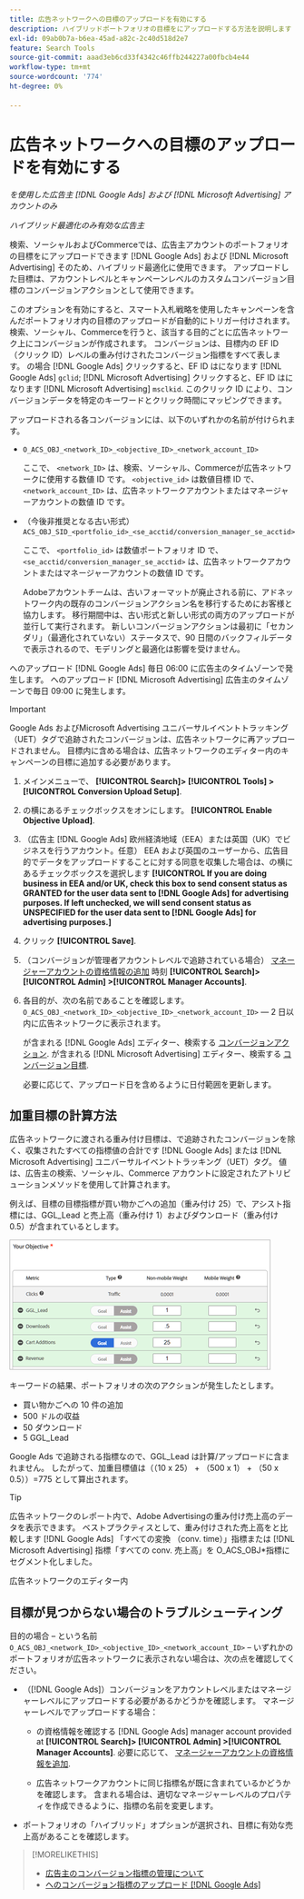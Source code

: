 ```yaml
---
title: 広告ネットワークへの目標のアップロードを有効にする
description: ハイブリッドポートフォリオの目標をにアップロードする方法を説明します [!DNL Google Ads] および [!DNL Microsoft Advertising].
exl-id: 09ab0b7a-b6ea-45ad-a82c-2c40d518d2e7
feature: Search Tools
source-git-commit: aaad3eb6cd33f4342c46ffb244227a00fbcb4e44
workflow-type: tm+mt
source-wordcount: '774'
ht-degree: 0%

---
```


# 広告ネットワークへの目標のアップロードを有効にする

*を使用した広告主 [!DNL Google Ads] および [!DNL Microsoft Advertising] アカウントのみ*

*ハイブリッド最適化のみ有効な広告主*

検索、ソーシャルおよびCommerceでは、広告主アカウントのポートフォリオの目標をにアップロードできます [!DNL Google Ads] および [!DNL Microsoft Advertising] そのため、ハイブリッド最適化に使用できます。 アップロードした目標は、アカウントレベルとキャンペーンレベルのカスタムコンバージョン目標のコンバージョンアクションとして使用できます。

このオプションを有効にすると、スマート入札戦略を使用したキャンペーンを含んだポートフォリオ内の目標のアップロードが自動的にトリガー付けされます。 検索、ソーシャル、Commerceを行うと、該当する目的ごとに広告ネットワーク上にコンバージョンが作成されます。 コンバージョンは、目標内の EF ID （クリック ID）レベルの重み付けされたコンバージョン指標をすべて表します。 の場合 [!DNL Google Ads] クリックすると、EF ID はになります [!DNL Google Ads] `gclid`; [!DNL Microsoft Advertising] クリックすると、EF ID はになります [!DNL Microsoft Advertising] `msclkid`. このクリック ID により、コンバージョンデータを特定のキーワードとクリック時間にマッピングできます。

アップロードされる各コンバージョンには、以下のいずれかの名前が付けられます。

* `O_ACS_OBJ_<network_ID>_<objective_ID>_<network_account_ID>`

  ここで、 `<network_ID>` は、検索、ソーシャル、Commerceが広告ネットワークに使用する数値 ID です。 `<objective_id>` は数値目標 ID で、 `<network_account_ID>` は、広告ネットワークアカウントまたはマネージャーアカウントの数値 ID です。

* （今後非推奨となる古い形式） `ACS_OBJ_SID_<portfolio_id>_<se_acctid/conversion_manager_se_acctid>`

  ここで、 `<portfolio_id>` は数値ポートフォリオ ID で、 `<se_acctid/conversion_manager_se_acctid>` は、広告ネットワークアカウントまたはマネージャーアカウントの数値 ID です。

  Adobeアカウントチームは、古いフォーマットが廃止される前に、アドネットワーク内の既存のコンバージョンアクション名を移行するためにお客様と協力します。 移行期間中は、古い形式と新しい形式の両方のアップロードが並行して実行されます。 新しいコンバージョンアクションは最初に「セカンダリ」（最適化されていない）ステータスで、90 日間のバックフィルデータで表示されるので、モデリングと最適化は影響を受けません。

へのアップロード [!DNL Google Ads] 毎日 06:00 に広告主のタイムゾーンで発生します。 へのアップロード [!DNL Microsoft Advertising] 広告主のタイムゾーンで毎日 09:00 に発生します。

>[!IMPORTANT]
>
>Google Ads およびMicrosoft Advertising ユニバーサルイベントトラッキング（UET）タグで追跡されたコンバージョンは、広告ネットワークに再アップロードされません。 目標内に含める場合は、広告ネットワークのエディター内のキャンペーンの目標に追加する必要があります。

1. メインメニューで、 **[!UICONTROL Search]> [!UICONTROL Tools] >[!UICONTROL Conversion Upload Setup]**.

1. の横にあるチェックボックスをオンにします。 **[!UICONTROL Enable Objective Upload]**.

1. （広告主 [!DNL Google Ads] 欧州経済地域（EEA）または英国（UK）でビジネスを行うアカウント。任意） EEA および英国のユーザーから、広告目的でデータをアップロードすることに対する同意を収集した場合は、の横にあるチェックボックスを選択します **[!UICONTROL If you are doing business in EEA and/or UK, check this box to send consent status as GRANTED for the user data sent to [!DNL Google Ads] for advertising purposes. If left unchecked, we will send consent status as UNSPECIFIED for the user data sent to [!DNL Google Ads] for advertising purposes.]**

1. クリック **[!UICONTROL Save]**.

1. （コンバージョンが管理者アカウントレベルで追跡されている場合） [マネージャーアカウントの資格情報の追加](/help/search-social-commerce/admin/manager-accounts.md) 時刻 **[!UICONTROL Search]> [!UICONTROL Admin] >[!UICONTROL Manager Accounts]**.

1. 各目的が、次の名前であることを確認します。 `O_ACS_OBJ_<network_ID>_<objective_ID>_<network_account_ID>` — 2 日以内に広告ネットワークに表示されます。

   が含まれる [!DNL Google Ads] エディター、検索する [コンバージョンアクション](https://support.google.com/google-ads/answer/11461796). が含まれる [!DNL Microsoft Advertising] エディター、検索する [コンバージョン目標](https://help.ads.microsoft.com/#apex/ads/en/56709).

   必要に応じて、アップロード日を含めるように日付範囲を更新します。

## 加重目標の計算方法

広告ネットワークに渡される重み付け目標は、で追跡されたコンバージョンを除く、収集されたすべての指標値の合計です [!DNL Google Ads] または [!DNL Microsoft Advertising] ユニバーサルイベントトラッキング（UET）タグ。 値は、広告主の検索、ソーシャル、Commerce アカウントに設定されたアトリビューションメソッドを使用して計算されます。

例えば、目標の目標指標が買い物かごへの追加（重み付け 25）で、アシスト指標には、GGL_Lead と売上高（重み付け 1）およびダウンロード（重み付け 0.5）が含まれているとします。

![加重目標の例](/help/search-social-commerce/assets/objective-example.png "加重目標の例")

キーワードの結果、ポートフォリオの次のアクションが発生したとします。

* 買い物かごへの 10 件の追加
* 500 ドルの収益
* 50 ダウンロード
* 5 GGL_Lead

Google Ads で追跡される指標なので、GGL_Lead は計算/アップロードに含まれません。 したがって、加重目標値は（（10 x 25） + （500 x 1） + （50 x 0.5））=775 として算出されます。

>[!TIP]
>
>広告ネットワークのレポート内で、Adobe Advertisingの重み付け売上高のデータを表示できます。 ベストプラクティスとして、重み付けされた売上高をと比較します [!DNL Google Ads] 「すべての変換 （conv. time）」指標または [!DNL Microsoft Advertising] 指標「すべての conv. 売上高」を O_ACS_OBJ*指標にセグメント化しました。<!--clarify -->

広告ネットワークのエディター内

## 目標が見つからない場合のトラブルシューティング

目的の場合 – という名前 `O_ACS_OBJ_<network_ID>_<objective_ID>_<network_account_ID>`  – いずれかのポートフォリオが広告ネットワークに表示されない場合は、次の点を確認してください。

* （[!DNL Google Ads]）コンバージョンをアカウントレベルまたはマネージャーレベルにアップロードする必要があるかどうかを確認します。 マネージャーレベルでアップロードする場合：

   * の資格情報を確認する [!DNL Google Ads] manager account provided at **[!UICONTROL Search]> [!UICONTROL Admin] >[!UICONTROL Manager Accounts]**. 必要に応じて、 [マネージャーアカウントの資格情報を追加](/help/search-social-commerce/admin/manager-accounts.md).

   * 広告ネットワークアカウントに同じ指標名が既に含まれているかどうかを確認します。 含まれる場合は、適切なマネージャーレベルのプロパティを作成できるように、指標の名前を変更します。

* ポートフォリオの「ハイブリッド」オプションが選択され、目標に有効な売上高があることを確認します。

>[!MORELIKETHIS]
>
>* [広告主のコンバージョン指標の管理について](/help/search-social-commerce/admin/conversion-metrics/conversion-metric-about.md)
>* [へのコンバージョン指標のアップロード [!DNL Google Ads]](conversion-metrics-upload-to-google.md)
